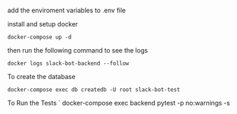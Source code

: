 add the enviroment variables to .env file

install and setup docker

`
docker-compose up -d
`

then run the following command to see the logs

`
docker logs slack-bot-backend --follow
`

To create the database 

`
docker-compose exec db createdb -U root slack-bot-test
`

To Run the Tests
`
docker-compose exec backend pytest -p no:warnings -s
